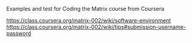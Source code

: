Examples and test for Coding the Matrix course from Coursera

https://class.coursera.org/matrix-002/wiki/software-environment
https://class.coursera.org/matrix-002/wiki/tips#submission-username-password
